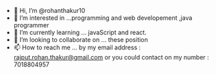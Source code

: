 - 👋 Hi, I’m @rohanthakur10
- 👀 I’m interested in ...programming and web developement ,java programmer 
- 🌱 I’m currently learning ... javaScript and react.
- 💞️ I’m looking to collaborate on ... these position
- 📫 How to reach me ... by my email address : rajput.rohan.thakur@gmail.com or you could contact on my number : 7018804957


<!---
rohanthakur10/rohanthakur10 is a ✨ special ✨ repository because its `README.md` (this file) appears on your GitHub profile.
You can click the Preview link to take a look at your changes.
--->
